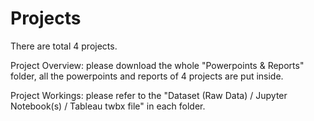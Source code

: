 # Projects

There are total 4 projects.  

Project Overview: please download the whole "Powerpoints & Reports" folder, all the powerpoints and reports of 4 projects are put inside.  

Project Workings: please refer to the "Dataset (Raw Data) / Jupyter Notebook(s) / Tableau twbx file" in each folder. 
